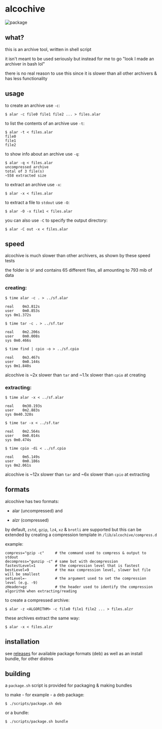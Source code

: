 # alcochive

![package](https://github.com/alemontn/alcochive/actions/workflows/package.yml/badge.svg)

## what?

this is an archive tool, written in shell script

it isn't meant to be used seriously but instead for me
to go "look I made an archiver in bash lol"

there is no real reason to use this since it is slower
than all other archivers & has less functionality

## usage

to create an archive use `-c`:

```
$ alar -c file0 file1 file2 ... > files.alar
```

to list the contents of an archive use `-t`:

```
$ alar -t < files.alar
file0
file1
file2
```

to show info about an archive use `-q`:

```
$ alar -q < files.alar
uncompressed archive
total of 3 file(s)
~558 extracted size
```

to extract an archive use `-x`:

```
$ alar -x < files.alar
```

to extract a file to `stdout` use `-O`:

```
$ alar -O -x file1 < files.alar
```

you can also use `-C` to specify the output directory:

```
$ alar -C out -x < files.alar
```

## speed

alcochive is much slower than other archivers, as shown
by these speed tests

the folder is `SF` and contains 65 different files, all
amounting to 793 mib of data

### creating:

```
$ time alar -c . > ../sf.alar

real	0m3.812s
user	0m0.853s
sys	0m1.372s

$ time tar -c . > ../sf.tar

real	0m2.206s
user	0m0.008s
sys	0m0.466s

$ time find | cpio -o > ../sf.cpio

real	0m3.467s
user	0m0.144s
sys	0m1.840s
```

alcochive is ~2x slower than `tar` and ~1.1x slower
than `cpio` at creating

### extracting:

```
$ time alar -x < ../sf.alar

real	0m30.193s
user	0m2.883s
sys	0m40.328s

$ time tar -x < ../sf.tar

real	0m2.564s
user	0m0.014s
sys	0m0.474s

$ time cpio -di < ../sf.cpio

real	0m5.149s
user	0m0.186s
sys	0m2.061s
```

alcochive is ~12x slower than `tar` and ~6x slower
than `cpio` at extracting

## formats

alcochive has two formats:

* alar (uncompressed) and

* alzr (compressed)

by default, `zstd`, `gzip`, `lz4`, `xz` & `brotli`
are supported but this can be extended by creating
a compression template in `/lib/alcochive/compress.d`

example:

```
compress="gzip -c"     # the command used to compress & output to stdout
decompress="gunzip -c" # same but with decompression
fastestLevel=1         # the compression level that is fastest
bestLevel=9            # the max compression level, slower but file will be smallest
setLevel=-             # the argument used to set the compression level (e.g. -9)
zHeader=gz             # the header used to identify the compression algorithm when extracting/reading
```

to create a compressed archive:

```
$ alar -z <ALGORITHM> -c file0 file1 file2 ... > files.alzr
```

these archives extract the same way:

```
$ alar -x < files.alzr
```

## installation

see [releases](https://github.com/alemontn/alcochive/releases)
for available package formats (deb) as well as an install
bundle, for other distros

## building

a `package.sh` script is provided for packaging & making
bundles

to make - for example - a deb package:

```
$ ./scripts/package.sh deb
```

or a bundle:

```
$ ./scripts/package.sh bundle
```
